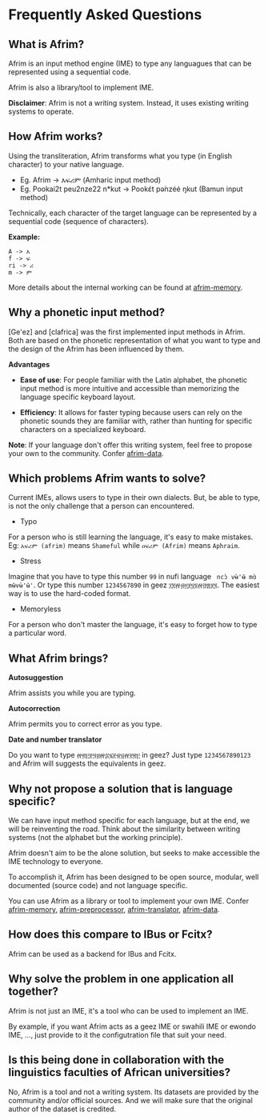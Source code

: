 Frequently Asked Questions
===

What is Afrim?
---

Afrim is an input method engine (IME) to type any languagues that can be represented using a sequential code.

Afrim is also a library/tool to implement IME.

**Disclaimer**: Afrim is not a writing system. Instead, it uses existing writing systems to operate.

How Afrim works?
---

Using the transliteration, Afrim transforms what you type (in English character) to your native language.

- Eg. Afrim -> እፍሪም (Amharic input method)
- Eg. Pookai2t peu2nze22 n*kut -> Pookɛ́t pә́nzéé ŋkut (Bamun input method)

Technically, each character of the target language can be represented by a sequential code (sequence of characters).

**Example:**
```
A -> እ
f -> ፍ
ri -> ሪ
m -> ም
```

More details about the internal working can be found at [afrim-memory](memory/src/lib.rs).


Why a phonetic input method?
---

[Geʽez] and [clafrica] was the first implemented input methods in Afrim.
Both are based on the phonetic representation of what you want to type and the design of the Afrim has been influenced by them.

**Advantages**

- **Ease of use**: For people familiar with the Latin alphabet, the phonetic input method is more intuitive and accessible than memorizing the language specific keyboard layout.

- **Efficiency**: It allows for faster typing because users can rely on the phonetic sounds they are familiar with, rather than hunting for specific characters on a specialized keyboard.

**Note**: If your language don't offer this writing system, feel free to propose your own to the community.
 Confer [afrim-data].

Which problems Afrim wants to solve?
---

Current IMEs, allows users to type in their own dialects. But, be able to type, is not the only challenge that a person can encountered.

- Typo

For a person who is still learning the language, it's easy to make mistakes.
 Eg: `አፍሪም (afrim)` means `Shameful` while `ዐፍሪም (Afrim)` means `Aphraim`.

- Stress

Imagine that you have to type this number `99` in nufi language ` ncɔ̀ vʉ̀'ʉ̄ mɑ̀ mʉ̄vʉ̀'ʉ̄'`.
 Or type this number `1234567890` in geez `፲፪፼፴፬፻፶፮፼፸፰፻፺`. The easiest way is to use the hard-coded format.

- Memoryless

For a person who don't master the language, it's easy to forget how to type a particular word.

What Afrim brings?
---

**Autosuggestion**

Afrim assists you while you are typing.

**Autocorrection**

Afrim permits you to correct error as you type.

**Date and number translator**

Do you want to type `፼፳፫፻፵፭፼፷፯፻፹፱፼፻፳፫` in geez? Just type `1234567890123` and Afrim will suggests the equivalents in geez.

Why not propose a solution that is language specific?
---

We can have input method specific for each language, but at the end, we will be reinventing the road.
 Think about the similarity between writing systems (not the alphabet but the working principle).

Afrim doesn't aim to be the alone solution, but seeks to make accessible the IME technology to everyone.

To accomplish it, Afrim has been designed to be open source, modular, well documented (source code) and not language specific.

You can use Afrim as a library or tool to implement your own IME.
 Confer [afrim-memory], [afrim-preprocessor], [afrim-translator], [afrim-data].

How does this compare to IBus or Fcitx?
---

Afrim can be used as a backend for IBus and Fcitx.

Why solve the problem in one application all together?
---

Afrim is not just an IME, it's a tool who can be used to implement an IME.

By example, if you want Afrim acts as a geez IME or swahili IME or ewondo IME, ..., just provide to it the configutration file that suit your need.

Is this being done in collaboration with the linguistics faculties of African universities?
---

No, Afrim is a tool and not a writing system. Its datasets are provided by the community and/or official sources.
 And we will make sure that the original author of the dataset is credited.

[afrim-memory]: memory/
[afrim-preprocessor]: engine/preprocessor/
[afrim-translator]: engine/translator/
[afrim-data]: https://github.com/pythonbrad/afrim-data/
